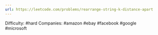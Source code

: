 ```yaml
---
url: https://leetcode.com/problems/rearrange-string-k-distance-apart
---
```


Difficulty: #hard
Companies: #amazon #ebay #facebook #google #microsoft